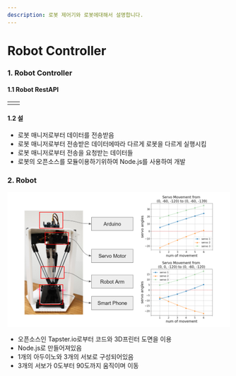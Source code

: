 ```yaml
---
description: 로봇 제어기와 로봇에대해서 설명합니다.
---
```


# Robot Controller

### 1. Robot Controller

####    1.1 Robot RestAPI

|  |  |
| :--- | :--- |
|  |  |

####   1.2 설

* 로봇 매니저로부터 데이터를 전송받음
* 로봇 매니저로부터 전송받은 데이터에따라 다르게 로봇을 다르게 실행시킴
* 로봇 매니저로부터 전송을 요청받는 데이터들
* 로봇의 오픈소스를 모듈이용하기위하여 Node.js를 사용하여 개발

### 2. Robot

![&#xB85C;&#xBD07;\(&#xC88C;\)&#xC640; &#xB85C;&#xBD07; &#xC11C;&#xBCF4;&#xC758; &#xC6C0;&#xC9C1;&#xC784;\(&#xC6B0;\)](../.gitbook/assets/image%20%288%29.png)

* 오픈소스인 Tapster.io로부터 코드와 3D프린터 도면을 이용
* Node.js로 만들어져있음
* 1개의 아두이노와 3개의 서보로 구성되어있음
* 3개의 서보가 0도부터 90도까지 움직이며 이동

